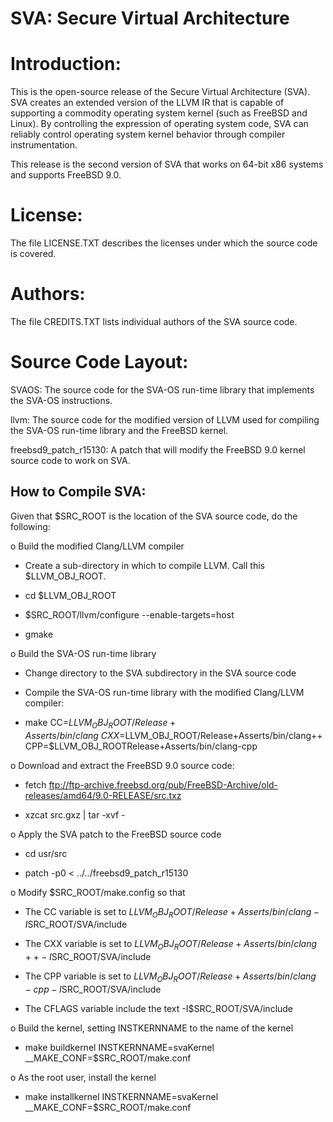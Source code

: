 SVA: Secure Virtual Architecture
================================

Introduction:
=============
This is the open-source release of the Secure Virtual Architecture (SVA).  SVA
creates an extended version of the LLVM IR that is capable of supporting a
commodity operating system kernel (such as FreeBSD and Linux).  By controlling
the expression of operating system code, SVA can reliably control operating
system kernel behavior through compiler instrumentation.

This release is the second version of SVA that works on 64-bit x86 systems and
supports FreeBSD 9.0.

License:
========
The file LICENSE.TXT describes the licenses under which the source code is
covered.

Authors:
========
The file CREDITS.TXT lists individual authors of the SVA source code.

Source Code Layout:
===================
SVAOS:
  The source code for the SVA-OS run-time library that implements the SVA-OS
  instructions.

llvm:
  The source code for the modified version of LLVM used for compiling the
  SVA-OS run-time library and the FreeBSD kernel.

freebsd9_patch_r15130:
  A patch that will modify the FreeBSD 9.0 kernel source code to work on SVA.

How to Compile SVA:
-------------------

Given that $SRC_ROOT is the location of the SVA source code, do the following:

o Build the modified Clang/LLVM compiler

  - Create a sub-directory in which to compile LLVM.  Call this $LLVM_OBJ_ROOT.

  - cd $LLVM_OBJ_ROOT

  - $SRC_ROOT/llvm/configure --enable-targets=host

  - gmake

o Build the SVA-OS run-time library

  - Change directory to the SVA subdirectory in the SVA source code

  - Compile the SVA-OS run-time library with the modified Clang/LLVM compiler:

  - make CC=$LLVM_OBJ_ROOT/Release+Asserts/bin/clang \
         CXX=$LLVM_OBJ_ROOT/Release+Asserts/bin/clang++ \
         CPP=$LLVM_OBJ_ROOTRelease+Asserts/bin/clang-cpp

o Download and extract the FreeBSD 9.0 source code:

  -  fetch ftp://ftp-archive.freebsd.org/pub/FreeBSD-Archive/old-releases/amd64/9.0-RELEASE/src.txz

  - xzcat src.gxz | tar -xvf -

o Apply the SVA patch to the FreeBSD source code

  - cd usr/src

  - patch -p0 < ../../freebsd9_patch_r15130

o Modify $SRC_ROOT/make.config so that

  - The CC variable is set to $LLVM_OBJ_ROOT/Release+Asserts/bin/clang -I$SRC_ROOT/SVA/include

  - The CXX variable is set to $LLVM_OBJ_ROOT/Release+Asserts/bin/clang++ -I$SRC_ROOT/SVA/include

  - The CPP variable is set to $LLVM_OBJ_ROOT/Release+Asserts/bin/clang-cpp -I$SRC_ROOT/SVA/include

  - The CFLAGS variable include the text -I$SRC_ROOT/SVA/include

o Build the kernel, setting INSTKERNNAME to the name of the kernel

  - make buildkernel INSTKERNNAME=svaKernel __MAKE_CONF=$SRC_ROOT/make.conf

o As the root user, install the kernel

  - make installkernel INSTKERNNAME=svaKernel __MAKE_CONF=$SRC_ROOT/make.conf

